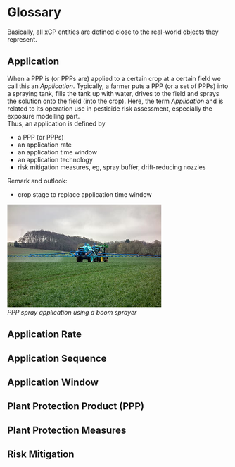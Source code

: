 # Glossary
Basically, all xCP entities are defined close to the real-world objects they represent. 


## Application
When a PPP is (or PPPs are) applied to a certain crop at a certain field we call this an *Application*. Typically, a farmer puts a PPP (or a set of PPPs) into a spraying tank, fills the tank up with water, drives to the field and sprays the solution onto the field (into the crop). Here, the term *Application* and is related to its operation use in pesticide risk assessment, especially the exposure modelling part.  
 Thus, an application is defined by 
 - a PPP (or PPPs) 
 - an application rate
 - an application time window
 - an application technology
 - risk mitigation measures, eg, spray buffer, drift-reducing nozzles


Remark and outlook:  
 
 - crop stage to replace application time window



![Application](../img/sprayApplication.jpg "PPP Spray Application using a boom sprayer")  
*PPP spray application using a boom sprayer*

## Application Rate


## Application Sequence

## Application Window

  
## Plant Protection Product (PPP)

## Plant Protection Measures

## Risk Mitigation

## 